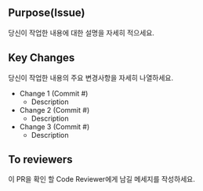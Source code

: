 ## Purpose(Issue)

당신이 작업한 내용에 대한 설명을 자세히 적으세요.

## Key Changes

당신이 작업한 내용의 주요 변경사항을 자세히 나열하세요.

- Change 1 (Commit #)
  - Description
- Change 2 (Commit #)
  - Description
- Change 3 (Commit #)
  - Description

## To reviewers

이 PR을 확인 할 Code Reviewer에게 남길 메세지를 작성하세요.
